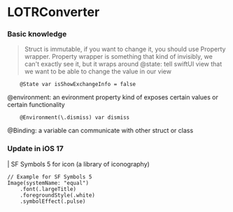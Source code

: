 LOTRConverter
====

### Basic knowledge
> Struct is immutable, if you want to change it, you should use Property wrapper. Property wrapper is something that kind of invisibly, we can't exactly see it, but it wraps around
@state: tell swiftUI view that we want to be able to change the value in our view 
```
    @State var isShowExchangeInfo = false
```

@environment: an evironment property kind of exposes certain values or certain functionality
```
    @Environment(\.dismiss) var dismiss
```

@Binding: a variable can communicate with other struct or class 
 

### Update in iOS 17
| SF Symbols 5 for icon (a library of iconography)
```
// Example for SF Symbols 5
Image(systemName: "equal")
    .font(.largeTitle)
    .foregroundStyle(.white)
    .symbolEffect(.pulse)
```
